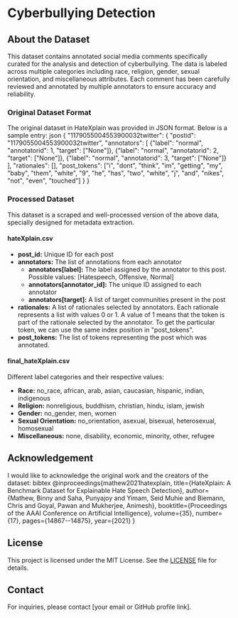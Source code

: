 # Cyberbullying Detection

## About the Dataset
This dataset contains annotated social media comments specifically curated for the analysis and detection of cyberbullying. The data is labeled across multiple categories including race, religion, gender, sexual orientation, and miscellaneous attributes. Each comment has been carefully reviewed and annotated by multiple annotators to ensure accuracy and reliability.

### Original Dataset Format
The original dataset in HateXplain was provided in JSON format. Below is a sample entry:
json { "1179055004553900032twitter": { "postid": "1179055004553900032twitter", "annotators": [ {"label": "normal", "annotatorid": 1, "target": ["None"]}, {"label": "normal", "annotatorid": 2, "target": ["None"]}, {"label": "normal", "annotatorid": 3, "target": ["None"]} ], "rationales": [], "post_tokens": ["i", "dont", "think", "im", "getting", "my", "baby", "them", "white", "9", "he", "has", "two", "white", "j", "and", "nikes", "not", "even", "touched"] } }

### Processed Dataset
This dataset is a scraped and well-processed version of the above data, specially designed for metadata extraction.

#### hateXplain.csv
- **post_id:** Unique ID for each post
- **annotators:** The list of annotations from each annotator
  - **annotators[label]:** The label assigned by the annotator to this post. Possible values: [Hatespeech, Offensive, Normal]
  - **annotators[annotator_id]:** The unique ID assigned to each annotator
  - **annotators[target]:** A list of target communities present in the post
- **rationales:** A list of rationales selected by annotators. Each rationale represents a list with values 0 or 1. A value of 1 means that the token is part of the rationale selected by the annotator. To get the particular token, we can use the same index position in "post_tokens".
- **post_tokens:** The list of tokens representing the post which was annotated.

#### final_hateXplain.csv
Different label categories and their respective values:
- **Race:** no_race, african, arab, asian, caucasian, hispanic, indian, indigenous
- **Religion:** nonreligious, buddhism, christian, hindu, islam, jewish
- **Gender:** no_gender, men, women
- **Sexual Orientation:** no_orientation, asexual, bisexual, heterosexual, homosexual
- **Miscellaneous:** none, disability, economic, minority, other, refugee

## Acknowledgement
I would like to acknowledge the original work and the creators of the dataset:
bibtex @inproceedings{mathew2021hatexplain, title={HateXplain: A Benchmark Dataset for Explainable Hate Speech Detection}, author={Mathew, Binny and Saha, Punyajoy and Yimam, Seid Muhie and Biemann, Chris and Goyal, Pawan and Mukherjee, Animesh}, booktitle={Proceedings of the AAAI Conference on Artificial Intelligence}, volume={35}, number={17}, pages={14867--14875}, year={2021} }

## License
This project is licensed under the MIT License. See the [LICENSE](LICENSE) file for details.

## Contact
For inquiries, please contact [your email or GitHub profile link].
